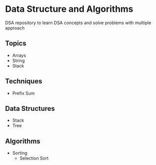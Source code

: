# Data Structure and Algorithms
DSA repository to learn DSA concepts and solve problems with multiple approach

## Topics
- Arrays
- String
- Stack

## Techniques
- Prefix Sum

## Data Structures
- Stack
- Tree

## Algorithms
- Sorting
  - Selection Sort